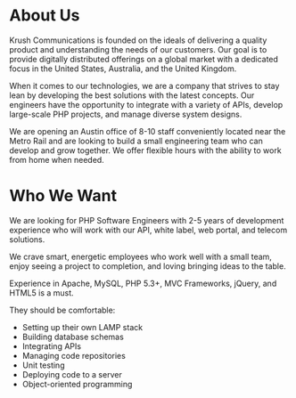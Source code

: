 About Us
========

Krush Communications is founded on the ideals of delivering a quality product and understanding the needs of our customers. Our goal is to provide digitally distributed offerings on a global market with a dedicated focus in the United States, Australia, and the United Kingdom.

When it comes to our technologies, we are a company that strives to stay lean by developing the best solutions with the latest concepts. Our engineers have the opportunity to integrate with a variety of APIs, develop large-scale PHP projects, and manage diverse system designs.

We are opening an Austin office of 8-10 staff conveniently located near the Metro Rail and are looking to build a small engineering team who can develop and grow together. We offer flexible hours with the ability to work from home when needed.

Who We Want
============

We are looking for PHP Software Engineers with 2-5 years of development experience who will work with our API, white label, web portal, and telecom solutions.

We crave smart, energetic employees who work well with a small team, enjoy seeing a project to completion, and loving bringing ideas to the table.

Experience in Apache, MySQL, PHP 5.3+, MVC Frameworks, jQuery, and HTML5 is a must. 

They should be comfortable:

* Setting up their own LAMP stack
* Building database schemas
* Integrating APIs
* Managing code repositories
* Unit testing
* Deploying code to a server
* Object-oriented programming
